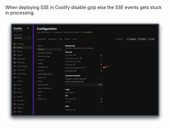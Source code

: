 When deploying SSE in Coolify disable gzip else the SSE events gets stuck in processing.

![](./../media/coolify-gzip.png)

